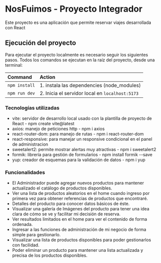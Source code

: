 # NosFuimos - Proyecto Integrador

Este proyecto es una aplicación que permite reservar viajes desarrollada con React

## Ejecución del proyecto
Para ejecutar el proyecto localmente es necesario seguir los siguientes pasos.
Todos los comandos se ejecutan en la raíz del proyecto, desde una terminal:

| Command                   | Action                                           |
| :------------------------ | :----------------------------------------------- |
| `npm install`             | 1. instala las dependencies (node_modules)       |
| `npm run dev`             | 2. Inicia el servidor local en `localhost:5173`  |


### Tecnologías utilizadas
 - vite: servidor de desarrollo local usado con la plantilla de proyecto de React - npm create vite@latest
 - axios: manejo de peticiones http - npm i axios
 - react-router-dom: para manejo de rutas - npm i react-router-dom
 - react-responsive: para manejar un responsive condicional en el panel de administracion
 - sweetalert2: permite mostrar alertas muy atractivas - npm i sweetalert2
 - formik: librería para gestión de formularios  - npm install formik --save
 - yup: creador de esquemas para la validación de datos - npm i yup

### Funcionalidades
 - El Administrador puede agregar nuevos productos para mantener actualizado el catálogo de productos disponibles.
 - Ver una lista de productos aleatorios en el home cuando ingreso por primera vez para obtener referencias de productos que encontraré.
 - Detalles del producto para conocer datos básicos de éste.
 - Visualizar una galería de Imágenes del producto para tener una idea clara de cómo se ve y facilitar mi decisión de reserva.
 - Ver resultados limitados en el home para ver el contenido de forma ordenada.
 - Ingresar a las funciones de administración de mi negocio de forma simple para gestionarlo.
 - Visualizar una lista de productos disponibles para poder gestionarlos con facilidad.
 - Poder eliminar un producto para mantener una lista actualizada y precisa de los productos disponibles.